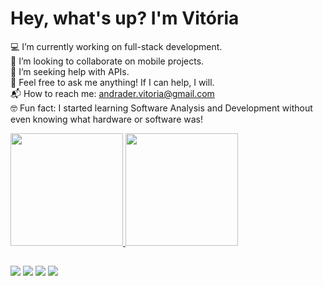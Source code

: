 # Hey, what's up? I'm Vitória

💻 I’m currently working on full-stack development.  
🔭 I’m looking to collaborate on mobile projects.  
🤝 I’m seeking help with APIs.  
💬 Feel free to ask me anything! If I can help, I will.  
📬 How to reach me: andrader.vitoria@gmail.com  
🤓 Fun fact: I started learning Software Analysis and Development without even knowing what hardware or software was!  

<div> 
  <a href="https://github.com/Vih-Rodrigues">
  <img height="180cm" src="https://github-readme-stats.vercel.app/api?username=Vih-Rodrigues&show_icons=true&theme=tokyonight&include_all_commits=true&count_private=true"/>
  <img height="180cm" src="https://github-readme-stats.vercel.app/api/top-langs/?username=Vih-Rodrigues&layout=compact&langs_count=168theme=tokyonight"/>
</div>

##
  
<div>
  <a href="https://instagram.com/vitoria_rodriguesa" target="_blank"><img src="https://img.shields.io/badge/-Instagram-%23E4405F?style=for-the-badge&logo=instagram&logoColor=white" target="_blank"></a>
 <a href="https://discord.gg/Viih#4781" target="_blank"><img src="https://img.shields.io/badge/Discord-7289DA?style=for-the-badge&logo=discord&logoColor=white" target="_blank"></a> 
  <a href = "mailto:andrader.vitoria@gmail.com"><img src="https://img.shields.io/badge/-Gmail-%23333?style=for-the-badge&logo=gmail&logoColor=white" target="_blank"></a>
  <a href="https://www.linkedin.com/in/vit%C3%B3ria-mercado/" target="_blank"><img src="https://img.shields.io/badge/-LinkedIn-%230077B5?style=for-the-badge&logo=linkedin&logoColor=white" target="_blank"></a> 
</div>
